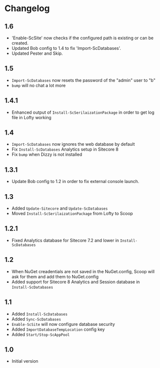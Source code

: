 # Changelog

## 1.6
* 'Enable-ScSite' now checks if the configured path is existing or can be created.
* Updated Bob config to 1.4 to fix 'Import-ScDatabases'.
* Updated Pester and Skip.

## 1.5
* `Import-ScDatabases` now resets the password of the "admin" user to "b"
* `bump` will no chat a lot more

## 1.4.1
* Enhanced output of `Install-ScSerilaizationPackage` in order to get log file in Lofty working

## 1.4
* `Import-ScDatabases` now ignores the web database by default
* Fix  `Install-ScDatabases` Analytics setup in Sitecore 8
* Fix `bump` when Dizzy is not installed

## 1.3.1
* Update Bob config to 1.2 in order to fix external console launch.

## 1.3
* Added `Update-Sitecore` and `Update-ScDatabases`
* Moved `Install-ScSerilaizationPackage` from Lofty to Scoop

## 1.2.1
* Fixed Analytics database for Sitecore 7.2 and lower in `Install-ScDatabases`

## 1.2
* When NuGet creadentials are not saved in the NuGet.config, Scoop will ask for
    them and add them to NuGet.config
* Added support for Sitecore 8 Analytics and Session database in `Install-ScDatabases`


## 1.1
* Added `Install-ScDatabases`
* Added `Sync-ScDatabases`
* `Enable-ScSite` will now configure database security
* Added `ImportDatabaseTempLocation` config key
* Added `Start/Stop-ScAppPool`


## 1.0
* Initial version
